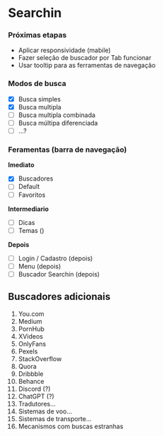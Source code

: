 # Searchin

### Próximas etapas

- Aplicar responsividade (mabile)
- Fazer seleção de buscador por Tab funcionar
- Usar tooltip para as ferramentas de navegação

### Modos de busca

- [x] Busca simples
- [x] Busca multipla
- [ ] Busca multipla combinada
- [ ] Busca múltipa diferenciada
- [ ] ...?

### Feramentas (barra de navegação)

**Imediato**

- [x] Buscadores
- [ ] Default
- [ ] Favoritos

**Intermediario**

- [ ] Dicas
- [ ] Temas ()

**Depois**

- [ ] Login / Cadastro (depois)
- [ ] Menu (depois)
- [ ] Buscador Searchin (depois)

## Buscadores adicionais

1. You.com
2. Medium
3. PornHub
4. XVideos
5. OnlyFans
6. Pexels
7. StackOverflow
8. Quora
9. Dribbble
10. Behance
11. Discord (?)
12. ChatGPT (?)
13. Tradutores...
14. Sistemas de voo...
15. Sistemas de transporte...
16. Mecanismos com buscas estranhas
